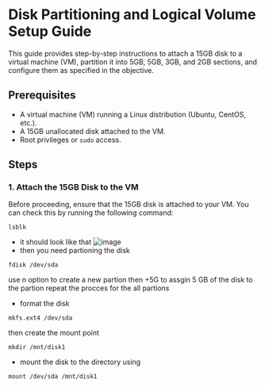 # Disk Partitioning and Logical Volume Setup Guide

This guide provides step-by-step instructions to attach a 15GB disk to a virtual machine (VM), partition it into 5GB, 5GB, 3GB, and 2GB sections, and configure them as specified in the objective.

## Prerequisites

- A virtual machine (VM) running a Linux distribution (Ubuntu, CentOS, etc.).
- A 15GB unallocated disk attached to the VM.
- Root privileges or `sudo` access.

## Steps

### 1. Attach the 15GB Disk to the VM
Before proceeding, ensure that the 15GB disk is attached to your VM. You can check this by running the following command:
```
lsblk
```
- it should look like that 
![image](https://github.com/user-attachments/assets/10d62e28-86fb-4d5a-a459-9a7940f288a5)
- then you need partioning the disk
```
fdisk /dev/sda
```
use n option to create a new partion then +5G to assgin 5 GB of the disk to the partion repeat the procces for the all partions 

- format the disk 
```
mkfs.ext4 /dev/sda
```
then create the mount point 
```
mkdir /mnt/disk1
```
- mount the disk to the directory using
```
mount /dev/sda /mnt/disk1
```
